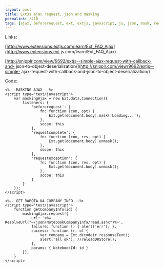 ```yaml
---
layout: post
title: ExtJs ajax request, json and masking
permalink: /410
tags: [ajax, beforerequest, ext, extjs, javascript, js, json, mask, request, requestcomplete, requestexception, response, responsetext]
---
```


Links:


[http://www.extensions.extjs.com/learn/Ext_FAQ_Ajax](http://www.extensions.ext
js.com/learn/Ext_FAQ_Ajax)


[http://snipplr.com/view/9692/extjs--simple-ajax-request-with-callback-and-
json-to-object-deserialization/](http://snipplr.com/view/9692/extjs--simple-
ajax-request-with-callback-and-json-to-object-deserialization/)


Code:


    <%-- MASKING AJAX --%>
    <script type="text/javascript">
        var maskingAjax = new Ext.data.Connection({
            listeners: {
                'beforerequest': {
                    fn: function (con, opt) {
                        Ext.get(document.body).mask('Loading...');
                    },
                    scope: this
                },
                'requestcomplete': {
                    fn: function (con, res, opt) {
                        Ext.get(document.body).unmask();
                    },
                    scope: this
                },
                'requestexception': {
                    fn: function (con, res, opt) {
                        Ext.get(document.body).unmask();
                    },
                    scope: this
                }
            }
        });
    </script>

    <%-- GET RABOTA.UA COMPANY INFO --%>
    <script type="text/javascript">
        function getCompanyInfo(id) {
            maskingAjax.request({
                url: '<%= ResolveUrl("~/json/NotebookCompanyInfo/read.ashx")%>',
                failure: function () { alert('err'); },
                success: function (r, o) {
                    var company = Ext.decode(r.responseText);
                    alert('all ok'); //reloadDRStore();
                },
                params: { NotebookId: id }
            });
        }
    </script>

